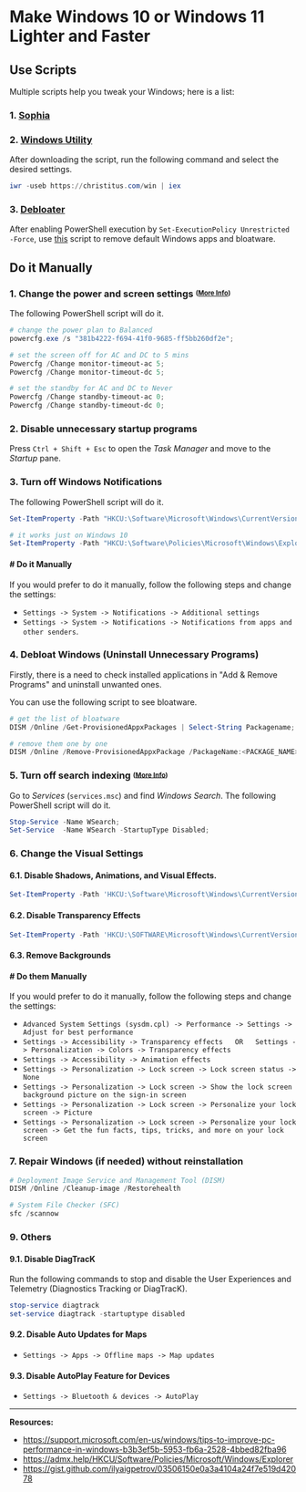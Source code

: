 # Make Windows 10 or Windows 11 Lighter and Faster
## Use Scripts
Multiple scripts help you tweak your Windows; here is a list:
### 1. [Sophia](https://github.com/farag2/Sophia-Script-for-Windows)
### 2. [Windows Utility](https://github.com/ChrisTitusTech/winutil)
After downloading the script, run the following command and select the desired settings.
```powershell
iwr -useb https://christitus.com/win | iex
```
### 3. [Debloater](https://github.com/Sycnex/Windows10Debloater)
After enabling PowerShell execution by `Set-ExecutionPolicy Unrestricted -Force`, use [this](https://github.com/Sycnex/Windows10Debloater) script to remove default Windows apps and bloatware.

## Do it Manually
### 1. Change the power and screen settings <sup><sub>([More Info](https://ss64.com/nt/powercfg.html))</sub></sup>
The following PowerShell script will do it.
```powershell
# change the power plan to Balanced
powercfg.exe /s "381b4222-f694-41f0-9685-ff5bb260df2e";

# set the screen off for AC and DC to 5 mins
Powercfg /Change monitor-timeout-ac 5;
Powercfg /Change monitor-timeout-dc 5;

# set the standby for AC and DC to Never
Powercfg /Change standby-timeout-ac 0;
Powercfg /Change standby-timeout-dc 0;
```
### 2. Disable unnecessary startup programs
Press `Ctrl + Shift + Esc` to open the *Task Manager* and move to the *Startup* pane.

### 3. Turn off Windows Notifications
The following PowerShell script will do it.
```PowerShell
Set-ItemProperty -Path "HKCU:\Software\Microsoft\Windows\CurrentVersion\PushNotifications" -Name "ToastEnabled" -Type DWord -Value 0

# it works just on Windows 10
Set-ItemProperty -Path "HKCU:\Software\Policies\Microsoft\Windows\Explorer" -Name "DisableNotificationCenter" -Type DWord -Value 1
```
#### # Do it Manually
If you would prefer to do it manually, follow the following steps and change the settings:
-  `Settings -> System -> Notifications -> Additional settings` 
-  `Settings -> System -> Notifications -> Notifications from apps and other senders`.

### 4. Debloat Windows (Uninstall Unnecessary Programs)
Firstly, there is a need to check installed applications in "Add & Remove Programs" and uninstall unwanted ones.

You can use the following script to see bloatware.
```PowerShell
# get the list of bloatware
DISM /Online /Get-ProvisionedAppxPackages | Select-String Packagename;

# remove them one by one
DISM /Online /Remove-ProvisionedAppxPackage /PackageName:<PACKAGE_NAME>
```

### 5. Turn off search indexing <sup><sub>([More Info](https://docs.microsoft.com/en-us/powershell/module/microsoft.powershell.management/set-service))</sub></sup>
Go to *Services* (`services.msc`) and find *Windows Search*. The following PowerShell script will do it.
```PowerShell
Stop-Service -Name WSearch;
Set-Service  -Name WSearch -StartupType Disabled;
```

### 6. Change the Visual Settings
#### 6.1. Disable **Shadows, Animations, and Visual Effects**.
```PowerShell
Set-ItemProperty -Path 'HKCU:\Software\Microsoft\Windows\CurrentVersion\Explorer\VisualEffects' -Name 'VisualFXSetting' -Value 2
```
#### 6.2. Disable **Transparency Effects**
```PowerShell
Set-ItemProperty -Path 'HKCU:\SOFTWARE\Microsoft\Windows\CurrentVersion\Themes\Personalize' -Name EnableTransparency -Value 0
```
#### 6.3. Remove Backgrounds
#### # Do them Manually
If you would prefer to do it manually, follow the following steps and change the settings:
-  `Advanced System Settings (sysdm.cpl) -> Performance -> Settings -> Adjust for best performance`
-  `Settings -> Accessibility -> Transparency effects   OR   Settings -> Personalization -> Colors -> Transparency effects`
-  `Settings -> Accessibility -> Animation effects`
-  `Settings -> Personalization -> Lock screen -> Lock screen status -> None`
-  `Settings -> Personalization -> Lock screen -> Show the lock screen background picture on the sign-in screen`
-  `Settings -> Personalization -> Lock screen -> Personalize your lock screen -> Picture`
-  `Settings -> Personalization -> Lock screen -> Personalize your lock screen -> Get the fun facts, tips, tricks, and more on your lock screen`

### 7. Repair Windows (if needed) without reinstallation
```PowerShell
# Deployment Image Service and Management Tool (DISM)
DISM /Online /Cleanup-image /Restorehealth

# System File Checker (SFC)
sfc /scannow
```

### 9. Others
#### 9.1. Disable DiagTracK
Run the following commands to stop and disable the User Experiences and Telemetry (Diagnostics Tracking or DiagTracK).
```PowerShell
stop-service diagtrack
set-service diagtrack -startuptype disabled
```
#### 9.2. Disable Auto Updates for Maps
- `Settings -> Apps -> Offline maps -> Map updates`
#### 9.3. Disable AutoPlay Feature for Devices
- `Settings -> Bluetooth & devices -> AutoPlay`


---
**Resources:**
- https://support.microsoft.com/en-us/windows/tips-to-improve-pc-performance-in-windows-b3b3ef5b-5953-fb6a-2528-4bbed82fba96
- https://admx.help/HKCU/Software/Policies/Microsoft/Windows/Explorer
- https://gist.github.com/ilyaigpetrov/03506150e0a3a4104a24f7e519d42078
